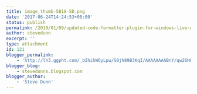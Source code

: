 ```yaml
---
title: image_thumb-5B18-5D.png
date: '2017-06-24T14:24:53+00:00'
status: publish
permalink: /2010/01/09/updated-code-formatter-plugin-for-windows-live-writer/image_thumb-5b18-5d-png
author: stevedunn
excerpt: ''
type: attachment
id: 121
blogger_permalink:
    - 'http://lh3.ggpht.com/_bIhihWOyLpw/S0jh89B3KqI/AAAAAAAABnY/qw26NOYDziM/image_thumb%5B18%5D.png'
blogger_blog:
    - stevedunns.blogspot.com
blogger_author:
    - 'Steve Dunn'
---
```

<!DOCTYPE html PUBLIC "-//W3C//DTD HTML 4.0 Transitional//EN" "http://www.w3.org/TR/REC-html40/loose.dtd">
<?xml encoding="UTF-8">
